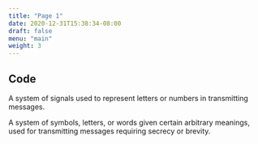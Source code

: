 ```yaml
---
title: "Page 1"
date: 2020-12-31T15:38:34-08:00
draft: false
menu: "main"
weight: 3
---
```


## Code

A system of signals used to represent letters or numbers in transmitting messages.

A system of symbols, letters, or words given certain arbitrary meanings, used for transmitting messages requiring secrecy or brevity.